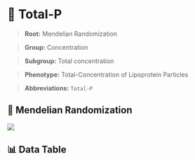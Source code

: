 # 🧪 Total-P

> **Root:** Mendelian Randomization

> **Group:** Concentration  

> **Subgroup:** Total concentration

> **Phenotype:** Total-Concentration of Lipoprotein Particles  

> **Abbreviations:** `Total-P`

## 🧬 Mendelian Randomization  

<img src="/MR/Figures/Inverse/TotalhengxianP.png"/>


## 📊 Data Table


<CsvTableMRI src="/MR_Data/Inverse/TotalhengxianP.csv"/>
